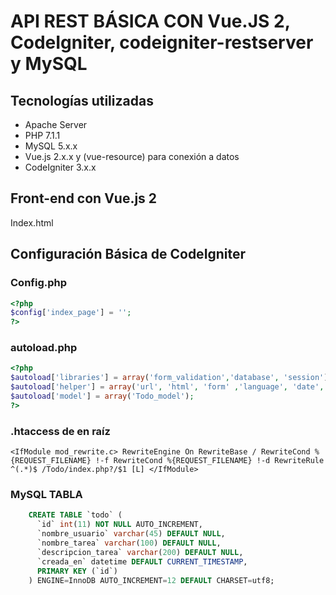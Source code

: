 # API REST BÁSICA CON Vue.JS 2, CodeIgniter, codeigniter-restserver y MySQL
## Tecnologías utilizadas
* Apache Server
* PHP 7.1.1
* MySQL 5.x.x
* Vue.js 2.x.x y (vue-resource) para conexión a datos
* CodeIgniter 3.x.x

## Front-end con Vue.js 2
Index.html

## Configuración Básica de CodeIgniter
### Config.php
```php
<?php
$config['index_page'] = '';
?>
```

### autoload.php
```php
<?php
$autoload['libraries'] = array('form_validation','database', 'session');
$autoload['helper'] = array('url', 'html', 'form' ,'language', 'date','security');
$autoload['model'] = array('Todo_model');
?>
```

### .htaccess de en raíz
`
<IfModule mod_rewrite.c>
    RewriteEngine On
    RewriteBase /
    RewriteCond %{REQUEST_FILENAME} !-f
    RewriteCond %{REQUEST_FILENAME} !-d
    RewriteRule ^(.*)$ /Todo/index.php?/$1 [L]
</IfModule>
`

### MySQL TABLA
```sql
    CREATE TABLE `todo` (
      `id` int(11) NOT NULL AUTO_INCREMENT,
      `nombre_usuario` varchar(45) DEFAULT NULL,
      `nombre_tarea` varchar(100) DEFAULT NULL,
      `descripcion_tarea` varchar(200) DEFAULT NULL,
      `creada_en` datetime DEFAULT CURRENT_TIMESTAMP,
      PRIMARY KEY (`id`)
    ) ENGINE=InnoDB AUTO_INCREMENT=12 DEFAULT CHARSET=utf8;
```